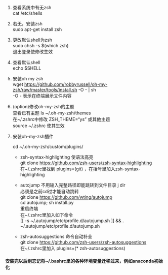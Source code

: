 1. 查看系统中有无zsh\
    cat /etc/shells

2. 若无，安装zsh  \
    sudo apt-get install zsh

3. 更改默认shell为zsh  \
    sudo chsh -s $(which zsh)  \
    退出登录使修改生效

4. 查看默认shell  \
    echo $SHELL

5. 安装oh my zsh  \
   wget https://github.com/robbyrussell/oh-my-zsh/raw/master/tools/install.sh -O - | sh  \
    -O - 表示在终端展示文件内容

6. (option)修改oh-my-zsh的主题 \
   查看已有主题 ls \~/.oh-my-zsh/themes  \
    在~/.zshrc中修改 ZSH_THEME=“ys”  或其他主题\
     source ~/.zshrc 使其生效

7. 安装oh-my-zsh插件

   cd ~/.oh-my-zsh/custom/plugins/

   * zsh-syntax-highlighting  使语法高亮 \
     git clone https://github.com/zsh-users/zsh-syntax-highlighting \
      在~/.zshrc里找到 plugins=(git) ，在括号里加入zsh-syntax-highlighting

   * autojump 不用输入完整路径即能跳转到文件目录 j dir \
     必须是之前cd过才能自动跳转 \
     git clone https://github.com/wting/autojump  \
     cd autojump; sh install.py \
     重启终端 \
     在~/.zshrc里加入如下命令 \
     [[ -s ~/.autojump/etc/profile.d/autojump.sh ]] && . ~/.autojump/etc/profile.d/autojump.sh

   * zsh-autosuggestions  命令自动补全 \
     git clone https://github.com/zsh-users/zsh-autosuggestions \
     在~/.zshrc里加入 plugins=(* zsh-autosuggestions)

     

#### 安装完以后别忘记将~/.bashrc里的各种环境变量迁移过来，例如anaconda初始化

